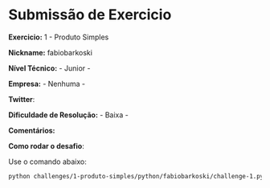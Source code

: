 # Submissão de Exercicio

**Exercicio:** 1 - Produto Simples

**Nickname:** fabiobarkoski

**Nível Técnico:** - Junior -

**Empresa:** - Nenhuma -

**Twitter**:

**Dificuldade de Resolução:** - Baixa -

**Comentários:**

**Como rodar o desafio**: 

Use o comando abaixo: 
```bash
python challenges/1-produto-simples/python/fabiobarkoski/challenge-1.py argv1 argv2
```